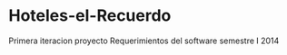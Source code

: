 Hoteles-el-Recuerdo
===================

Primera iteracion proyecto Requerimientos del software semestre I 2014
